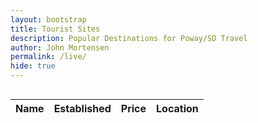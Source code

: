```yaml
---
layout: bootstrap 
title: Tourist Sites
description: Popular Destinations for Poway/SD Travel
author: John Mortensen
permalink: /live/
hide: true
---    
```

<!-- once we make live activity work, we will link it to this table -->
<div class="row mx-3 mb-4 rounded-3 align-items-md-stretch" style="height: 100vh; width: 100%; overflow: auto;">
    <table class="table " id="cars" style="table-layout: fixed; height: 100%;">
        <thead>
            <tr>
                <th>Name</th>
                <th>Established</th>
                <th>Price</th>
                <th>Location</th>
            </tr>
        </thead>
        <tbody>
            <!-- Rows will be dynamically added here -->
        </tbody>
    </table>
    <script>
        // Inline JavaScript Object for Cars
        const cars = [
            { name: "Balboa Park", established: 1868, price: "Free", location: "San Diego, CA" },
            { name: "San Diego Zoo", established: 1916, price: "$69.95", location: "2920 Zoo Dr, San Diego, CA 92101" },
            { name: "SeaWorld San Diego", established: 1964, price: "$74.99+", location: "500 Sea World Dr, San Diego, CA 92109" },
            { name: "USS Midway Museum", established: 2004, price: "$32", location: "910 N Harbor Dr, San Diego, CA 92101" },
            { name: "Old Town San Diego State Historic Park", established: 1969, price: "Free", location: "4002 Wallace St, San Diego, CA 92110" },
            { name: "La Jolla Cove", established: "N/A", price: "Free", location: "La Jolla, CA 92037" },
            { name: "Torrey Pines State Natural Reserve", established: 1959, price: "$12-25 parking", location: "12600 N Torrey Pines Rd, La Jolla, CA 92037" },
            { name: "Cabrillo National Monument", established: 1913, price: "$10 per person", location: "1800 Cabrillo Memorial Dr, San Diego, CA 92106" },
            { name: "Sunset Cliffs Natural Park", established: "N/A", price: "Free", location: "Ladera St, San Diego, CA 92107" },
            { name: "Coronado Beach", established: "N/A", price: "Free", location: "Coronado, CA 92118" },
            { name: "Birch Aquarium at Scripps", established: 1903, price: "$24.95", location: "2300 Expedition Way, La Jolla, CA 92037" },
            { name: "San Diego Air & Space Museum", established: 1963, price: "$22.50", location: "2001 Pan American Plaza, San Diego, CA 92101" },
            { name: "Gaslamp Quarter", established: "1800s", price: "Free", location: "San Diego, CA 92101" },
            { name: "Seaport Village", established: 1980, price: "Free", location: "849 W Harbor Dr, San Diego, CA 92101" },
            { name: "LEGOLAND California", established: 1999, price: "$89+", location: "1 Legoland Dr, Carlsbad, CA 92008" },
            { name: "Mission San Diego de Alcalá", established: 1769, price: "$5 donation", location: "10818 San Diego Mission Rd, San Diego, CA 92108" },
            { name: "Point Loma Tide Pools", established: "N/A", price: "$10 per person", location: "Point Loma, CA 92106" },
            { name: "Petco Park", established: 2004, price: "Varies", location: "100 Park Blvd, San Diego, CA 92101" },
            { name: "The New Children's Museum", established: 2008, price: "$15", location: "200 W Island Ave, San Diego, CA 92101" },
            { name: "Fleet Science Center", established: 1973, price: "$24.95", location: "1875 El Prado, San Diego, CA 92101" },
            { name: "San Diego Natural History Museum", established: 1874, price: "$22", location: "1788 El Prado, San Diego, CA 92101" },
            { name: "San Diego Botanic Garden", established: 1970, price: "$18", location: "300 Quail Gardens Dr, Encinitas, CA 92024" },
            { name: "Poway Lake", established: "N/A", price: "Free", location: "14644 Lake Poway Rd, Poway, CA 92064" },
            { name: "Iron Mountain Trail", established: "N/A", price: "Free", location: "Poway, CA 92064" },
            { name: "San Elijo Lagoon", established: "N/A", price: "Free", location: "2710 Manchester Ave, Cardiff, CA 92007" }
        ];
        // Populate the table dynamically
        const tbody = document.querySelector("#cars tbody");
        cars.forEach(car => {
            const row = document.createElement("tr");
            row.innerHTML = `
                <td>${car.name}</td>
                <td>${car.established}</td>
                <td>${car.price}</td>
                <td>${car.location}</td>
            `;
            tbody.appendChild(row);
        });
        // Initialize DataTable add text-primary to a-tags for visability
        $(document).ready(function () {
            $('#cars').DataTable({
                drawCallback: function () {
                    // Add Bootstrap's text-primary class to the inner HTML of <a> tags inside pagination buttons
                    $('.dataTables_paginate .paginate_button a').each(function () {
                        const link = $(this);
                        const innerHTML = link.html();
                        link.html(`<span class="text-primary">${innerHTML}</span>`);
                    });
                }
            });
        });
    </script>
</div>